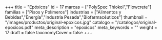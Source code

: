 +++
title = "Epóxicos"
id = 17
marcas = ["PolySpec Thiokol","Flowcrete"]
familias = ["Pisos y Polímeros"]
industrias = ["Alimentos y Bebidas","Energía","Industria Pesada","Biofarmacéuticos"]
thumbnail = "/images/productos/original-epoxicos.jpg"
catalogo = "/catalogos/original-epoxicos.pdf"
meta_description = "epoxicos"
meta_keywords = ""
weight = 17
draft = false
taxonomyCover = false
+++
